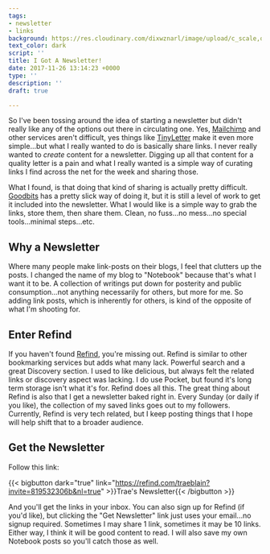 ```yaml
---
tags:
- newsletter
- links
background: https://res.cloudinary.com/dixwznarl/image/upload/c_scale,q_auto:eco,w_2048/notebook/newspaper-stack.jpg
text_color: dark
script: ''
title: I Got A Newsletter!
date: 2017-11-26 13:14:23 +0000
type: ''
description: ''
draft: true

---
```

So I've been tossing around the idea of starting a newsletter but didn't really like any of the options out there in circulating one.  Yes, [Mailchimp](https://mailchimp.com/) and other services aren't difficult, yes things like [TinyLetter](https://tinyletter.com/) make it even more simple...but what I really wanted to do is basically share links.  I never really wanted to _create_ content for a newsletter.  Digging up all that content for a quality letter is a pain and what I really wanted is a simple way of curating links I find across the net for the week and sharing those.

What I found, is that doing that kind of sharing is actually pretty difficult.  [Goodbits](https://goodbits.io/) has a pretty slick way of doing it, but it is still a level of work to get it included into the newsletter.  What I would like is a simple way to grab the links, store them, then share them.  Clean, no fuss...no mess...no special tools...minimal steps...etc.

## Why a Newsletter

Where many people make link-posts on their blogs, I feel that clutters up the posts.  I changed the name of my blog to "Notebook" because that's what I want it to be.  A collection of writings put down for posterity and public consumption...not anything necessarily for others, but more for me.  So adding link posts, which is inherently for others, is kind of the opposite of what I'm shooting for.

## Enter Refind

If you haven't found [Refind](https://refind.com/), you're missing out.  Refind is similar to other bookmarking services but adds what many lack.  Powerful search and a great Discovery section.  I used to like delicious, but always felt the related links or discovery aspect was lacking.  I do use Pocket, but found it's long term storage isn't what it's for.  Refind does all this.  The great thing about Refind is also that I get a newsletter baked right in.  Every Sunday (or daily if you like), the collection of my saved links goes out to my followers.  Currently, Refind is very tech related, but I keep posting things that I hope will help shift that to a broader audience.

## Get the Newsletter

Follow this link:

{{< bigbutton dark="true" link="https://refind.com/traeblain?invite=819532306b&nl=true" >}}Trae's Newsletter{{< /bigbutton >}}

And you'll get the links in your inbox.  You can also sign up for Refind (if you'd like), but clicking the "Get Newsletter" link just uses your email...no signup required.  Sometimes I may share 1 link, sometimes it may be 10 links.  Either way, I think it will be good content to read.  I will also save my own Notebook posts so you'll catch those as well.
